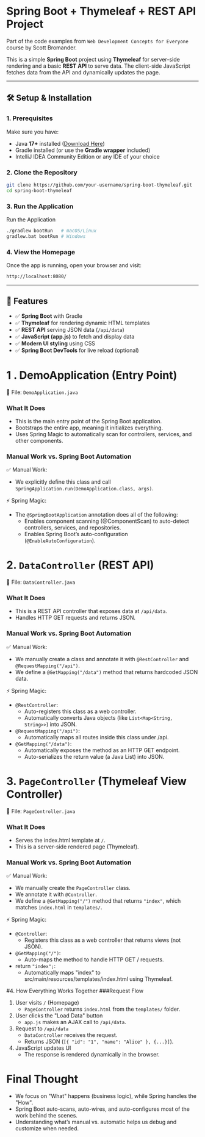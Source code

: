 # Spring Boot + Thymeleaf + REST API Project

Part of the code examples from `Web Development Concepts for Everyone` course by Scott Bromander.

This is a simple **Spring Boot** project using **Thymeleaf** for server-side rendering and a basic **REST API** to serve data. The client-side JavaScript fetches data from the API and dynamically updates the page.

---

## 🛠️ Setup & Installation

### **1. Prerequisites**
Make sure you have:
- Java **17+** installed ([Download Here](https://adoptopenjdk.net/))
- Gradle installed (or use the **Gradle wrapper** included)
- IntelliJ IDEA Community Edition or any IDE of your choice

### **2. Clone the Repository**
```sh
git clone https://github.com/your-username/spring-boot-thymeleaf.git
cd spring-boot-thymeleaf
```

### **3. Run the Application**

Run the Application
```sh
./gradlew bootRun   # macOS/Linux
gradlew.bat bootRun # Windows
```

### **4. View the Homepage**

Once the app is running, open your browser and visit:
```sh
http://localhost:8080/
```

---

## 🚀 Features
- ✅ **Spring Boot** with Gradle
- ✅ **Thymeleaf** for rendering dynamic HTML templates
- ✅ **REST API** serving JSON data (`/api/data`)
- ✅ **JavaScript (app.js)** to fetch and display data
- ✅ **Modern UI styling** using CSS
- ✅ **Spring Boot DevTools** for live reload (optional)


# 1 . DemoApplication (Entry Point)

📍 File: `DemoApplication.java`

### What It Does
- This is the main entry point of the Spring Boot application.
- Bootstraps the entire app, meaning it initializes everything.
- Uses Spring Magic to automatically scan for controllers, services, and other components.

### Manual Work vs. Spring Boot Automation

✅ Manual Work:
- We explicitly define this class and call `SpringApplication.run(DemoApplication.class, args)`.

⚡ Spring Magic:
- The `@SpringBootApplication` annotation does all of the following:
  - Enables component scanning (@ComponentScan) to auto-detect controllers, services, and repositories.
  - Enables Spring Boot’s auto-configuration (`@EnableAutoConfiguration`).

# 2. `DataController` (REST API)

📍 File: `DataController.java`

### What It Does
- This is a REST API controller that exposes data at `/api/data`.
- Handles HTTP GET requests and returns JSON.

### Manual Work vs. Spring Boot Automation

✅ Manual Work:
- We manually create a class and annotate it with `@RestController` and `@RequestMapping("/api")`.
- We define a `@GetMapping("/data")` method that returns hardcoded JSON data.

⚡ Spring Magic:

- `@RestController`:
  - Auto-registers this class as a web controller.
  - Automatically converts Java objects (like `List<Map<String, String>>`) into JSON.
- `@RequestMapping("/api")`:
  - Automatically maps all routes inside this class under /api.
- `@GetMapping("/data")`:
  - Automatically exposes the method as an HTTP GET endpoint.
  - Auto-serializes the return value (a Java List) into JSON.

# 3. `PageController` (Thymeleaf View Controller)

📍 File: `PageController.java`

### What It Does
- Serves the index.html template at `/`.
- This is a server-side rendered page (Thymeleaf).

### Manual Work vs. Spring Boot Automation

✅ Manual Work:
- We manually create the `PageController` class.
- We annotate it with `@Controller`.
- We define a `@GetMapping("/")` method that returns `"index"`, which matches `index.html` in `templates/`.

⚡ Spring Magic:
- `@Controller`:
  - Registers this class as a web controller that returns views (not JSON).
- `@GetMapping("/")`:
  - Auto-maps the method to handle HTTP GET / requests.
- return `"index";`:
  - Automatically maps "index" to src/main/resources/templates/index.html using Thymeleaf.

#4. How Everything Works Together
###Request Flow
1. User visits `/` (Homepage)
   - `PageController` returns `index.html` from the `templates/` folder.
2. User clicks the "Load Data" button
   - `app.js` makes an AJAX call to `/api/data`.
3. Request to `/api/data`
   - `DataController` receives the request.
   - Returns JSON (`[{ "id": "1", "name": "Alice" }, {...}]`).
4. JavaScript updates UI
   - The response is rendered dynamically in the browser.

# Final Thought
- We focus on "What" happens (business logic), while Spring handles the "How".
- Spring Boot auto-scans, auto-wires, and auto-configures most of the work behind the scenes.
- Understanding what’s manual vs. automatic helps us debug and customize when needed.